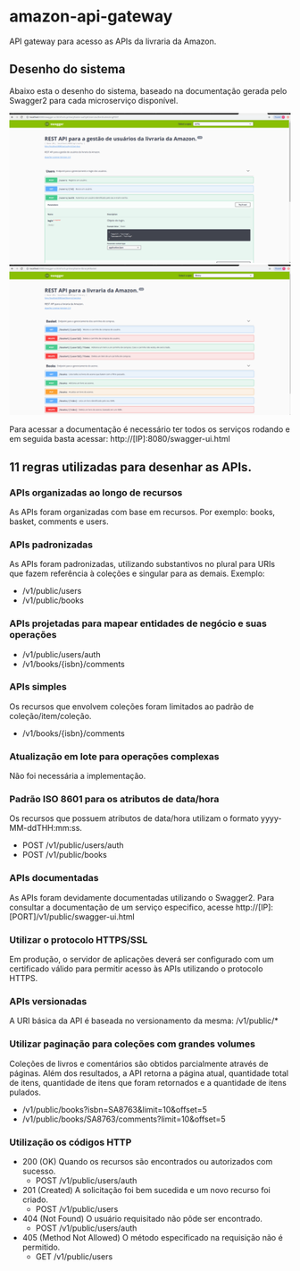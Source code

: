 # amazon-api-gateway

API gateway para acesso as APIs da livraria da Amazon.

## Desenho do sistema

Abaixo esta o desenho do sistema, baseado na documentação gerada pelo Swagger2 para cada microserviço disponível.

![Exemplo de serviço documentado](amazon-api-gateway-multispec.png)
![Exemplo de serviço documentado](amazon-api-gateway-multispec-2.png)

Para acessar a documentação é necessário ter todos os serviços rodando e em seguida basta acessar: http://[IP]:8080/swagger-ui.html

## 11 regras utilizadas para desenhar as APIs.

### APIs organizadas ao longo de recursos
As APIs foram organizadas com base em recursos. Por exemplo: books, basket, comments e users.

### APIs padronizadas
As APIs foram padronizadas, utilizando substantivos no plural para URIs que fazem referência à coleções e singular para as demais. Exemplo:
 - /v1/public/users
 - /v1/public/books
 
### APIs projetadas para mapear entidades de negócio e suas operações
 - /v1/public/users/auth
 - /v1/books/{isbn}/comments
 
### APIs simples
Os recursos que envolvem coleções foram limitados ao padrão de coleção/item/coleção.
- /v1/books/{isbn}/comments
 
### Atualização em lote para operações complexas
Não foi necessária a implementação.

### Padrão ISO 8601 para os atributos de data/hora
Os recursos que possuem atributos de data/hora utilizam o formato yyyy-MM-ddTHH:mm:ss.
- POST /v1/public/users/auth
- POST /v1/public/books

### APIs documentadas
As APIs foram devidamente documentadas utilizando o Swagger2. Para consultar a documentação de um serviço especifico, acesse http://[IP]:[PORT]/v1/public/swagger-ui.html

### Utilizar o protocolo HTTPS/SSL
Em produção, o servidor de aplicações deverá ser configurado com um certificado válido para permitir acesso às APIs utilizando o protocolo HTTPS.

### APIs versionadas
A URI básica da API é baseada no versionamento da mesma: /v1/public/* 

### Utilizar paginação para coleções com grandes volumes
Coleções de livros e comentários são obtidos parcialmente através de páginas. Além dos resultados, a API retorna a página atual, quantidade total de itens, quantidade de itens que foram retornados e a quantidade de itens pulados.
 - /v1/public/books?isbn=SA8763&limit=10&offset=5
 - /v1/public/books/SA8763/comments?limit=10&offset=5

### Utilização os códigos HTTP
 - 200 (OK) Quando os recursos são encontrados ou autorizados com sucesso.
   - POST /v1/public/users/auth
 - 201 (Created) A solicitação foi bem sucedida e um novo recurso foi criado.
   - POST /v1/public/users
 - 404 (Not Found) O usuário requisitado não pôde ser encontrado.
   - POST /v1/public/users/auth
 - 405 (Method Not Allowed) O método especificado na requisição não é permitido.
   - GET /v1/public/users
